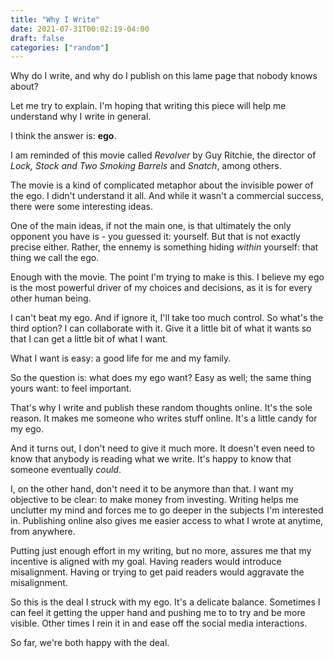```yaml
---
title: "Why I Write"
date: 2021-07-31T00:02:19-04:00
draft: false
categories: ["random"]
---
```


Why do I write, and why do I publish on this lame page that nobody knows about?

Let me try to explain. I'm hoping that writing this piece will help me understand why I write in general.

I think the answer is: **ego**.

I am reminded of this movie called _Revolver_ by Guy Ritchie, the director of _Lock, Stock and Two Smoking Barrels_ and _Snatch_, among others.

The movie is a kind of complicated metaphor about the invisible power of the ego. I didn't understand it all. And while it wasn't a commercial success, there were some interesting ideas.

One of the main ideas, if not the main one, is that ultimately the only opponent you have is - you guessed it: yourself. But that is not exactly precise either. Rather, the ennemy is something hiding _within_ yourself: that thing we call the ego.

Enough with the movie. The point I'm trying to make is this. I believe my ego is the most powerful driver of my choices and decisions, as it is for every other human being.

I can't beat my ego. And if ignore it, I'll take too much control. So what's the third option? I can collaborate with it. Give it a little bit of what it wants so that I can get a little bit of what I want.

What I want is easy: a good life for me and my family.

So the question is: what does my ego want? Easy as well; the same thing yours want: to feel important. 

That's why I write and publish these random thoughts online. It's the sole reason. It makes me someone who writes stuff online. It's a little candy for my ego.

And it turns out, I don't need to give it much more. It doesn't even need to know that anybody is reading what we write. It's happy to know that someone eventually _could_. 

I, on the other hand, don't need it to be anymore than that. I want my objective to be clear: to make money from investing. Writing helps me unclutter my mind and forces me to go deeper in the subjects I'm interested in. Publishing online also gives me easier access to what I wrote at anytime, from anywhere.

Putting just enough effort in my writing, but no more, assures me that my incentive is aligned with my goal. Having readers would introduce misalignment. Having or trying to get paid readers would aggravate the misalignment.

So this is the deal I struck with my ego. It's a delicate balance. Sometimes I can feel it getting the upper hand and pushing me to to try and be more visible. Other times I rein it in and ease off the social media interactions. 

So far, we're both happy with the deal.






